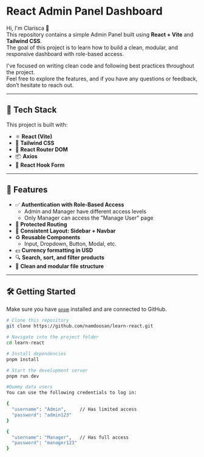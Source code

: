 # React Admin Panel Dashboard

Hi, I'm Clarisca 👋  
This repository contains a simple Admin Panel built using **React + Vite** and **Tailwind CSS**.  
The goal of this project is to learn how to build a clean, modular, and responsive dashboard with role-based access.

I've focused on writing clean code and following best practices throughout the project.  
Feel free to explore the features, and if you have any questions or feedback, don’t hesitate to reach out.

---

## 🧩 Tech Stack

This project is built with:

- ⚛️ **React (Vite)**
- 🎨 **Tailwind CSS**
- 🔁 **React Router DOM**
- 📦 **Axios**
- 📝 **React Hook Form**

---

## 🚀 Features

- ✅ **Authentication with Role-Based Access**
  - Admin and Manager have different access levels
  - Only Manager can access the "Manage User" page
- 🧭 **Protected Routing**
- 🧱 **Consistent Layout: Sidebar + Navbar**
- ♻️ **Reusable Components**
  - Input, Dropdown, Button, Modal, etc.
- 💵 **Currency formatting in USD**
- 🔍 **Search, sort, and filter products**
- 🧹 **Clean and modular file structure**

---

## 🛠️ Getting Started

Make sure you have [`pnpm`](https://pnpm.io/) installed and are connected to GitHub.

```bash
# Clone this repository
git clone https://github.com/namdoosan/learn-react.git

# Navigate into the project folder
cd learn-react

# Install dependencies
pnpm install

# Start the development server
pnpm run dev

#Dummy data users
You can use the following credentials to log in:

{
  "username": "Admin",     // Has limited access
  "password": "admin123"
}

{
  "username": "Manager",   // Has full access
  "password": "manager123"
}

